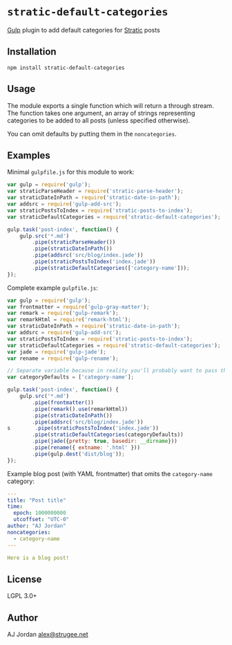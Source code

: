# `stratic-default-categories`

[Gulp][1] plugin to add default categories for [Stratic][2] posts

## Installation

    npm install stratic-default-categories

## Usage

The module exports a single function which will return a through stream. The function takes one argument, an array of strings representing categories to be added to all posts (unless specified otherwise).

You can omit defaults by putting them in the `noncategories`.

## Examples

Minimal `gulpfile.js` for this module to work:

```js
var gulp = require('gulp');
var straticParseHeader = require('stratic-parse-header');
var straticDateInPath = require('stratic-date-in-path');
var addsrc = require('gulp-add-src');
var straticPostsToIndex = require('stratic-posts-to-index');
var straticDefaultCategories = require('stratic-default-categories');

gulp.task('post-index', function() {
    gulp.src('*.md')
        .pipe(straticParseHeader())
        .pipe(straticDateInPath())
        .pipe(addsrc('src/blog/index.jade'))
        .pipe(straticPostsToIndex('index.jade'))
        .pipe(straticDefaultCategories(['category-name']));
});
```

Complete example `gulpfile.js`:

```js
var gulp = require('gulp');
var frontmatter = require('gulp-gray-matter');
var remark = require('gulp-remark');
var remarkHtml = require('remark-html');
var straticDateInPath = require('stratic-date-in-path');
var addsrc = require('gulp-add-src');
var straticPostsToIndex = require('stratic-posts-to-index');
var straticDefaultCategories = require('stratic-default-categories');
var jade = require('gulp-jade');
var rename = require('gulp-rename');

// Separate variable because in reality you'll probably want to pass this to multiple tasks
var categoryDefaults = ['category-name'];

gulp.task('post-index', function() {
    gulp.src('*.md')
        .pipe(frontmatter())
        .pipe(remark().use(remarkHtml))
        .pipe(straticDateInPath())
        .pipe(addsrc('src/blog/index.jade'))
s        .pipe(straticPostsToIndex('index.jade'))
        .pipe(straticDefaultCategories(categoryDefaults))
        .pipe(jade({pretty: true, basedir: __dirname}))
        .pipe(rename({ extname: '.html' }))
        .pipe(gulp.dest('dist/blog'));
});
```

Example blog post (with YAML frontmatter) that omits the `category-name` category:

```yaml
---
title: "Post title"
time:
  epoch: 1000000000
  utcoffset: "UTC-0"
author: "AJ Jordan"
noncategories:
  - category-name
---

Here is a blog post!
```

## License

LGPL 3.0+

## Author

AJ Jordan <alex@strugee.net>

 [1]: http://gulpjs.com/
 [2]: https://github.com/straticjs/generator-stratic
